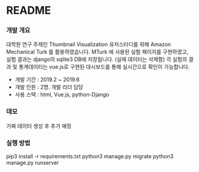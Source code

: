 # README #

### 개발 개요 ###

대학원 연구 주제인 Thumbnail Visualization 유저스터디를 위해 Amazon Mechanical Turk 를 활용하였습니다.
MTurk 에 사용된 실험 페이지를 구현하였고, 실험 결과는 django의 sqlite3 DB에 저장됩니다. (실제 데이터는 삭제함)
각 실험의 결과 및 통계데이터는 vue.js로 구현된 대시보드를 통해 실시간으로 확인이 가능합니다. 

* 개발 기간 : 2019.2 ~ 2019.6
* 개발 인원 : 2명. 개발 리더 담당
* 사용 스택 : html, Vue.js, python-Django

### 데모 ###
가짜 데이터 생성 후 추가 예정

### 실행 방법 ###
pip3 install -r requirements.txt
python3 manage.py migrate
python3 manage.py runserver